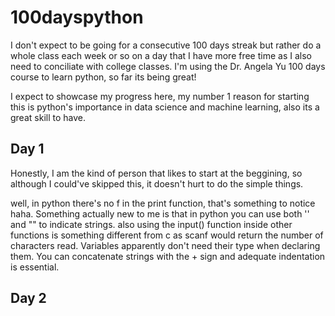 # 100dayspython
I don't expect to be going for a consecutive 100 days streak but rather do a whole class each week or so on a day that I have more free time as I also need to conciliate with college classes. I'm using the Dr. Angela Yu 100 days course to learn python, so far its being great!

I expect to showcase my progress here, my number 1 reason for starting this is python's importance in data science and machine learning, also its a great skill to have.

## Day 1
Honestly, I am the kind of person that likes to start at the beggining, so although I could've skipped this, it doesn't hurt to do the simple things. 

well, in python there's no f in the print function, that's something to notice haha. Something actually new to me is that in python you can use both '' and "" to indicate strings. also using the input() function inside other functions is something different from c as scanf would return the number of characters read. Variables apparently don't need their type when declaring them. You can concatenate strings with the + sign and adequate indentation is essential. 

## Day 2
